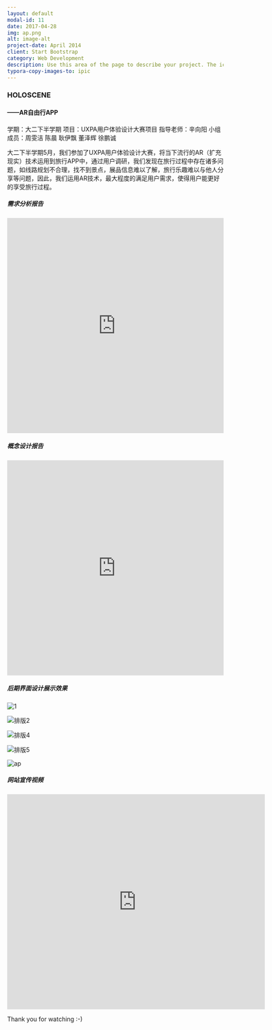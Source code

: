 ```yaml
---
layout: default
modal-id: 11
date: 2017-04-28
img: ap.png
alt: image-alt
project-date: April 2014
client: Start Bootstrap
category: Web Development
description: Use this area of the page to describe your project. The icon above is part of a free icon set by <a href="https://sellfy.com/p/8Q9P/jV3VZ/">Flat Icons</a>. On their website, you can download their free set with 16 icons, or you can purchase the entire set with 146 icons for only $12!
typora-copy-images-to: ipic
---
```


### HOLOSCENE



#### ——AR自由行APP



学期：大二下半学期                              项目：UXPA用户体验设计大赛项目                              指导老师：辛向阳                              小组成员：周雯洁    陈晨    耿伊飘    董泽辉    徐鹏诚





大二下半学期5月，我们参加了UXPA用户体验设计大赛，将当下流行的AR（扩充现实）技术运用到旅行APP中，通过用户调研，我们发现在旅行过程中存在诸多问题，如线路规划不合理，找不到景点，展品信息难以了解，旅行乐趣难以与他人分享等问题，因此，我们运用AR技术，最大程度的满足用户需求，使得用户能更好的享受旅行过程。





##### 需求分析报告



<iframe width="100%" height="500" src="https://zhoucarol.github.io/resource/10.pdf" frameborder="0"> </iframe>







##### 概念设计报告



<iframe width="100%" height="500" src="https://zhoucarol.github.io/resource/11.pdf" frameborder="0"> </iframe>





##### 后期界面设计展示效果



![1](http://ww4.sinaimg.cn/large/006tNbRwgy1ff89wto7oyj30jq0dy45e.jpg)

![排版2](http://ww1.sinaimg.cn/large/006tNbRwgy1ff89wym7ygj30jq0dyn2x.jpg)

![排版4](http://ww1.sinaimg.cn/large/006tNbRwgy1ff89xb98b7j30jq0dyq9y.jpg)

![排版5](http://ww4.sinaimg.cn/large/006tNbRwgy1ff89xhr0i6j30jq0dy7bl.jpg)

![ap](http://ww1.sinaimg.cn/large/006tNbRwgy1ff8a98z8s7j30jq0dsn47.jpg)



##### 网站宣传视频

<iframe width="600" height="500" src="https://player.youku.com/embed/XMjc0MjY1NzUzMg==" frameborder="0"> </iframe>









Thank you for watching  :-)

